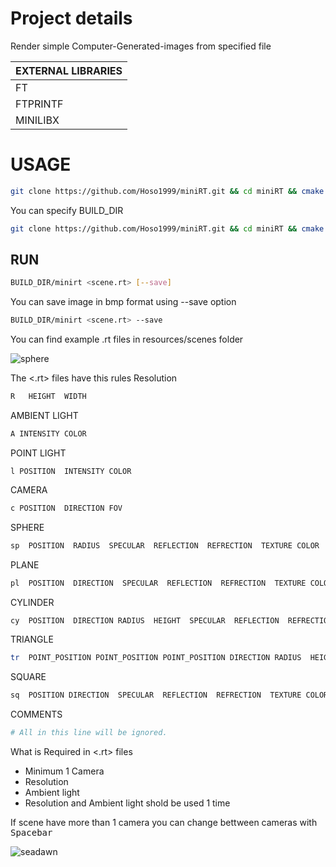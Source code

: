 # Project details
Render simple Computer-Generated-images from specified file

|  EXTERNAL LIBRARIES |
| --------------------|
|         FT          |
|      FTPRINTF       |
|      MINILIBX       |



# USAGE

```bash
git clone https://github.com/Hoso1999/miniRT.git && cd miniRT && cmake . && make
```
You can specify BUILD_DIR
```bash
git clone https://github.com/Hoso1999/miniRT.git && cd miniRT && cmake -S . -B BUILD_DIR && make -C BUILD_DIR
```
## RUN
```bash
BUILD_DIR/minirt <scene.rt> [--save]
```
You can save image in bmp format using --save option
```bash
BUILD_DIR/minirt <scene.rt> --save
```

You can find example .rt files in resources/scenes folder

![sphere](https://user-images.githubusercontent.com/45395182/218927124-bb3b979c-e5b3-406b-9420-f40a88ac411c.jpg)

The <.rt> files have  this  rules
Resolution
```bash
R	HEIGHT  WIDTH
```
AMBIENT LIGHT
```bash
A INTENSITY COLOR
```
POINT LIGHT
```
l POSITION  INTENSITY COLOR
```
CAMERA
```bash
c POSITION  DIRECTION FOV
```
SPHERE
```bash
sp  POSITION  RADIUS  SPECULAR  REFLECTION  REFRECTION  TEXTURE COLOR
```
PLANE
```bash
pl  POSITION  DIRECTION  SPECULAR  REFLECTION  REFRECTION  TEXTURE COLOR
```

CYLINDER
```bash
cy  POSITION  DIRECTION RADIUS  HEIGHT  SPECULAR  REFLECTION  REFRECTION  TEXTURE COLOR
```
TRIANGLE
```bash
tr  POINT_POSITION POINT_POSITION POINT_POSITION DIRECTION RADIUS  HEIGHT  SPECULAR  REFLECTION  REFRECTION  TEXTURE COLOR
```
SQUARE
```bash
sq  POSITION DIRECTION  SPECULAR  REFLECTION  REFRECTION  TEXTURE COLOR
```
COMMENTS
```bash
# All in this line will be ignored.
```

What is Required in <.rt> files
- Minimum 1 Camera
- Resolution
- Ambient light
- Resolution and Ambient light shold be used 1 time

If scene have more than 1 camera you can change bettween cameras with <kbd>Spacebar</kbd>

![seadawn](https://user-images.githubusercontent.com/45395182/218927639-187da537-b85f-4939-bbcb-60873c6b56f9.jpg)
